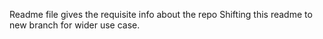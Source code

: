Readme file gives the requisite info about the repo
Shifting this readme to new branch for wider use case.